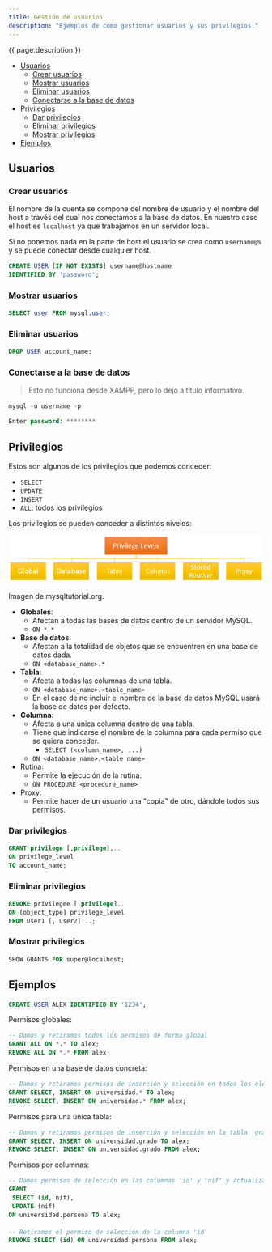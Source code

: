 ```yaml
---
title: Gestión de usuarios
description: "Ejemplos de como gestionar usuarios y sus privilegios."
---
```


{{ page.description }}

- [Usuarios](#usuarios)
  - [Crear usuarios](#crear-usuarios)
  - [Mostrar usuarios](#mostrar-usuarios)
  - [Eliminar usuarios](#eliminar-usuarios)
  - [Conectarse a la base de datos](#conectarse-a-la-base-de-datos)
- [Privilegios](#privilegios)
  - [Dar privilegios](#dar-privilegios)
  - [Eliminar privilegios](#eliminar-privilegios)
  - [Mostrar privilegios](#mostrar-privilegios)
- [Ejemplos](#ejemplos)

## Usuarios

### Crear usuarios

El nombre de la cuenta se compone del nombre de usuario y el nombre del host a través del cual nos conectamos a la base de datos. En nuestro caso el host es `localhost` ya que trabajamos en un servidor local.

Si no ponemos nada en la parte de host el usuario se crea como `username@%` y se puede conectar desde cualquier host.

```sql
CREATE USER [IF NOT EXISTS] username@hostname 
IDENTIFIED BY 'password';
```

### Mostrar usuarios

```sql
SELECT user FROM mysql.user;
```

### Eliminar usuarios

```sql
DROP USER account_name;
```

### Conectarse a la base de datos

> Esto no funciona desde XAMPP, pero lo dejo a título informativo.

```sql
mysql -u username -p
```

```sql
Enter password: ********
```

## Privilegios

Estos son algunos de los privilegios que podemos conceder:

- `SELECT`
- `UPDATE`
- `INSERT`
- `ALL`: todos los privilegios

Los privilegios se pueden conceder a distintos niveles:

![gráfico con los distintos niveles de privilegios](../img/MySQL-Grant-Privilege-Level.png)

<figcaption> Imagen de <a>mysqltutorial.org</a>. </figcaption>

- **Globales**:
  - Afectan a todas las bases de datos dentro de un servidor MySQL.
  - `ON *.*`
- **Base de datos**:
  - Afectan a la totalidad de objetos que se encuentren en una base de datos dada.
  - `ON <database_name>.*`
- **Tabla**:
  - Afecta a todas las columnas de una tabla.
  - `ON <database_name>.<table_name>`
  - En el caso de no incluir el nombre de la base de datos MySQL usará la base de datos por defecto.
- **Columna**:
  - Afecta a una única columna dentro de una tabla.
  - Tiene que indicarse el nombre de la columna para cada permiso que se quiera conceder.
    - `SELECT (<column_name>, ...)`
  - `ON <database_name>.<table_name>`
- Rutina:
  - Permite la ejecución de la rutina.
  - `ON PROCEDURE <procedure_name>`
- Proxy:
  - Permite hacer de un usuario una "copia" de otro, dándole todos sus permisos.

### Dar privilegios

```sql
GRANT privilege [,privilege],.. 
ON privilege_level 
TO account_name;
```

### Eliminar privilegios

```sql
REVOKE privilegee [,privilege]..
ON [object_type] privilege_level
FROM user1 [, user2] ..;
```

### Mostrar privilegios

```sql
SHOW GRANTS FOR super@localhost;
```

## Ejemplos

```sql
CREATE USER ALEX IDENTIFIED BY '1234';
```

Permisos globales:

```sql
-- Damos y retiramos todos los permisos de forma global
GRANT ALL ON *.* TO alex;
REVOKE ALL ON *.* FROM alex; 
```

Permisos en una base de datos concreta:

```sql
-- Damos y retiramos permisos de inserción y selección en todos los elementos de la base de datos 'universidad'
GRANT SELECT, INSERT ON universidad.* TO alex;
REVOKE SELECT, INSERT ON universidad.* FROM alex;
```

Permisos para una única tabla:

```sql
-- Damos y retiramos permisos de inserción y selección en la tabla 'grado' de la base de datos ´universidad´
GRANT SELECT, INSERT ON universidad.grado TO alex;
REVOKE SELECT, INSERT ON universidad.grado FROM alex;
```

Permisos por columnas:

```sql
-- Damos permisos de selección en las columnas 'id' y 'nif' y actualización en la columna 'nif' en la tabla 'persona' de la base de datos ´universidad´
GRANT 
 SELECT (id, nif),
 UPDATE (nif)
ON universidad.persona TO alex;

-- Retiramos el permiso de selección de la columna 'id'
REVOKE SELECT (id) ON universidad.persona FROM alex;
```
